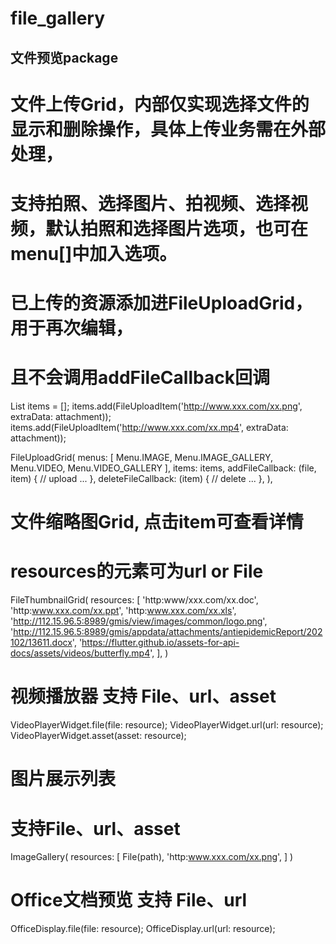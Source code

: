 # file_gallery

## 文件预览package

# 文件上传Grid，内部仅实现选择文件的显示和删除操作，具体上传业务需在外部处理，
# 支持拍照、选择图片、拍视频、选择视频，默认拍照和选择图片选项，也可在menu[]中加入选项。

# 已上传的资源添加进FileUploadGrid，用于再次编辑，
# 且不会调用addFileCallback回调
List<FileUploadItem> items = [];
items.add(FileUploadItem('http://www.xxx.com/xx.png', extraData: attachment));
items.add(FileUploadItem('http://www.xxx.com/xx.mp4', extraData: attachment));

FileUploadGrid(
  menus: [
    Menu.IMAGE,
    Menu.IMAGE_GALLERY,
    Menu.VIDEO,
    Menu.VIDEO_GALLERY
  ],
  items: items,
  addFileCallback: (file, item) {
    // upload ...
  },
  deleteFileCallback: (item) {
    // delete ...
  },
),

# 文件缩略图Grid, 点击item可查看详情
# resources的元素可为url or File
FileThumbnailGrid(
  resources: [
    'http:www/xxx.com/xx.doc',
    'http:www.xxx.com/xx.ppt',
    'http:www.xxx.com/xx.xls',
    'http://112.15.96.5:8989/gmis/view/images/common/logo.png',
    'http://112.15.96.5:8989/gmis/appdata/attachments/antiepidemicReport/202102/13611.docx',
    'https://flutter.github.io/assets-for-api-docs/assets/videos/butterfly.mp4',
  ],
)

# 视频播放器 支持 File、url、asset
VideoPlayerWidget.file(file: resource);
VideoPlayerWidget.url(url: resource);
VideoPlayerWidget.asset(asset: resource);

# 图片展示列表
# 支持File、url、asset
ImageGallery(
  resources: [
    File(path),
    'http:www.xxx.com/xx.png',
  ]
)

# Office文档预览 支持 File、url
OfficeDisplay.file(file: resource);
OfficeDisplay.url(url: resource);
